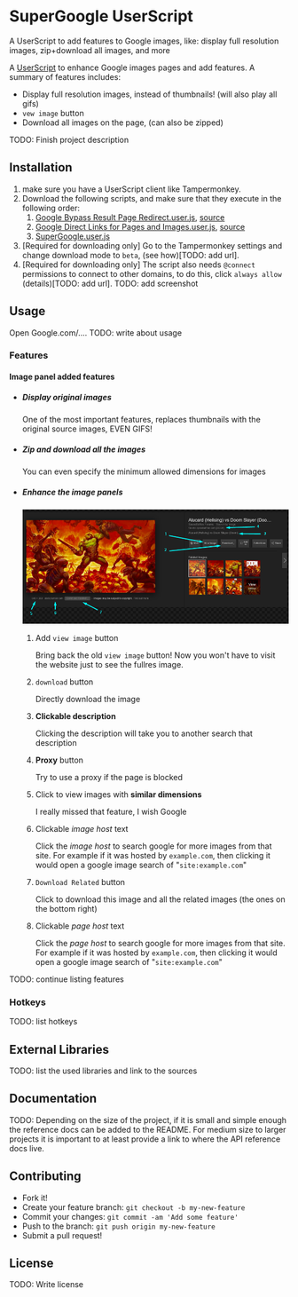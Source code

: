 # SuperGoogle UserScript

A UserScript to add features to Google images, like: display full resolution images, zip+download all images, and more

A [UserScript](https://openuserjs.org/about/Userscript-Beginners-HOWTO#what-is-a-user-script-) to enhance Google images pages and add features.
A summary of features includes:

- Display full resolution images, instead of thumbnails! (will also play all gifs)
- `vew image` button
- Download all images on the page, (can also be zipped)

TODO: Finish project description

## Installation

1. make sure you have a UserScript client like Tampermonkey.
2. Download the following scripts, and make sure that they execute in the following order:
   1. [Google Bypass Result Page Redirect.user.js](lib/Google%20Bypass%20Result%20Page%20Redirect.user.js), [source](https://greasyfork.org/scripts/14150-google-%E7%BB%95%E8%BF%87%E6%90%9C%E7%B4%A2%E7%BB%93%E6%9E%9C%E7%BD%91%E9%A1%B5%E9%93%BE%E6%8E%A5%E9%87%8D%E5%AE%9A%E5%90%91/code/Google%EF%BC%9A%E7%BB%95%E8%BF%87%E6%90%9C%E7%B4%A2%E7%BB%93%E6%9E%9C%E7%BD%91%E9%A1%B5%E9%93%BE%E6%8E%A5%E9%87%8D%E5%AE%9A%E5%90%91.user.js)
   2. [Google Direct Links for Pages and Images.user.js](lib/Google%20Direct%20Links%20for%20Pages%20and%20Images.user.js), [source](https://greasyfork.org/scripts/19210-google-direct-links-for-pages-and-images/code/Google:%20Direct%20Links%20for%20Pages%20and%20Images.user.js)
   3. [SuperGoogle.user.js](SuperGoogle.user.js)
3. [Required for downloading only] Go to the Tampermonkey settings and change download mode to `beta`, (see how)[TODO: add url].
4. [Required for downloading only] The script also needs `@connect` permissions to connect to other domains, to do this, click `always allow` (details)[TODO: add url]. TODO: add screenshot

## Usage

Open Google.com/....
TODO: write about usage

### Features

#### Image panel added features

- ##### Display original images

    One of the most important features, replaces thumbnails with the original source images, EVEN GIFS!

- ##### Zip and download all the images

    You can even specify the minimum allowed dimensions for images

- ##### Enhance the image panels

    ![image panel screenshot](Screenshots\Screenshot_1_ImagePanel_Details.png)

  1. Add `view image` button

      Bring back the old `view image` button! Now you won't have to visit the website just to see the fullres image.

  2. `download` button

      Directly download the image

  3. **Clickable description**

        Clicking the description will take you to another search that description

  4. **Proxy** button

        Try to use a proxy if the page is blocked

  5. Click to view images with **similar dimensions**

        I really missed that feature, I wish Google

  6. Clickable *image host* text

        Click the *image host* to search google for more images from that site. For example if it was hosted by `example.com`, then clicking it would open a google image search of "`site:example.com`"

  7. `Download Related` button

        Click to download this image and all the related images (the ones on the bottom right)

  8. Clickable *page host* text

        Click the *page host* to search google for more images from that site. For example if it was hosted by `example.com`, then clicking it would open a google image search of "`site:example.com`"

TODO: continue listing features

### Hotkeys

TODO: list hotkeys

## External Libraries

TODO: list the used libraries and link to the sources

## Documentation

TODO: Depending on the size of the project, if it is small and simple enough the reference docs can be added to the README.
For medium size to larger projects it is important to at least provide a link to where the API reference docs live.

## Contributing

- Fork it!
- Create your feature branch: `git checkout -b my-new-feature`
- Commit your changes: `git commit -am 'Add some feature'`
- Push to the branch: `git push origin my-new-feature`
- Submit a pull request!

## License

TODO: Write license
